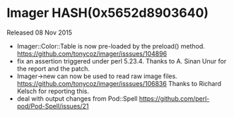 # Imager HASH(0x5652d8903640)

Released 08 Nov 2015

- Imager::Color::Table is now pre-loaded by the preload() method. https://github.com/tonycoz/imager/isssues/104896 
- fix an assertion triggered under perl 5.23.4. Thanks to A. Sinan Unur for the report and the patch. 
- Imager->new can now be used to read raw image files. https://github.com/tonycoz/imager/isssues/106836 Thanks to Richard Kelsch for reporting this. 
- deal with output changes from Pod::Spell https://github.com/perl-pod/Pod-Spell/issues/21